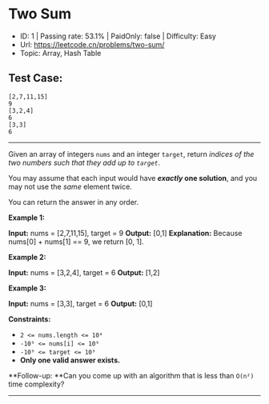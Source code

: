 # Two Sum                                                       

* ID: 1       | Passing rate: 53.1% | PaidOnly: false  | Difficulty: Easy
* Url: https://leetcode.cn/problems/two-sum/
* Topic: Array, Hash Table

## Test Case:

```
[2,7,11,15]
9
[3,2,4]
6
[3,3]
6
```

---

Given an array of integers `nums` and an integer `target`, return *indices of
the two numbers such that they add up to `target`*.

You may assume that each input would have ***exactly* one solution**, and you
may not use the *same* element twice.

You can return the answer in any order.


**Example 1:**

**Input:** nums = [2,7,11,15], target = 9
**Output:** [0,1]
**Explanation:** Because nums[0] + nums[1] == 9, we return [0, 1].

**Example 2:**

**Input:** nums = [3,2,4], target = 6
**Output:** [1,2]

**Example 3:**

**Input:** nums = [3,3], target = 6
**Output:** [0,1]


**Constraints:**

* `2 <= nums.length <= 10⁴`
* `-10⁹ <= nums[i] <= 10⁹`
* `-10⁹ <= target <= 10⁹`
* **Only one valid answer exists.**


**Follow-up: **Can you come up with an algorithm that is less than `O(n²)` time
complexity?

---